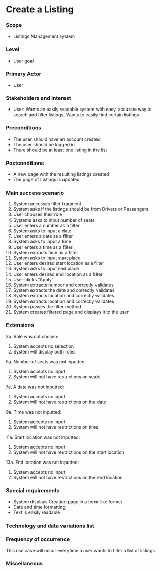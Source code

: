 # Create a Listing

### Scope
* Listings Management system

### Level
* User goal

### Primary Actor
* User

### Stakeholders and Interest
* User: Wants an easily readable system with easy, accurate way to search and filter listings. Wants to easily find certain listings

### Preconditions
* The user should have an account created
* The user should be logged in
* There should be at least one listing in the list

### Postconditions
* A new page with the resulting listings created
* The page of Listings is updated

### Main success scenario
1. System accesses filter fragment
2. System asks if the listings should be from Drivers or Passengers
3. User chooses their role
4. Systems asks to input number of seats
5. User enters a number as a filter 
6. System asks to input a date
7. User enters a date as a filter
8. System asks to input a time
9. User enters a time as a filter
10. System extracts time as a filter
11. System asks to input start place
12. User enters desired start location as a filter
13. System asks to input end place
14. User enters desired end location as a filter
15. User clicks "Apply"
16. System extracts number and correctly validates
17. System extracts the date and correctly validates
18. System extracts location and correctly validates
19. System extracts location and correctly validates
20. System passes the filter method
21. System creates filtered page and displays it to the user

### Extensions
3a. Role was not chosen:
1. System accepts no selection
2. System will display both roles

5a. Number of seats was not inputted:
1. System accepts no input
2. System will not have restrictions on seats

7a. A date was not inputted:
1. System accepts no input
2. System will not have restrictions on the date

9a. Time was not inputted:
1. System accepts no input
2. System will not have restrictions on time

11a. Start location was not inputted:
1. System accepts no input
2. System will not have restrictions on the start location

13a. End location was not inputted:
1. System accepts no input
2. System will not have restrictions on the end location


### Special requirements
* System displays Creation page in a form-like format
* Date and time formatting
* Text is easily readable

### Technology and data variations list

### Frequency of occurrence
This use case will occur everytime a user wants to filter a list of listings

### Miscellaneous 